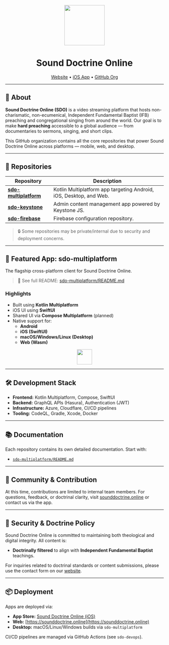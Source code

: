 <p align="center">
  <a href="https://apps.apple.com/in/app/sound-doctrine-online/id6443919279">
    <picture>
      <source media="(prefers-color-scheme: dark)" srcset="https://storage.googleapis.com/sdo-public-assets/Text%20Logo.png">
      <img src="https://storage.googleapis.com/sdo-public-assets/Text%20Logo.png" height="128">
    </picture>
  </a>
  <h1 align="center">Sound Doctrine Online</h1>
</p>

<p align="center">
  <a href="https://sounddoctrine.online">Website</a> •
  <a href="https://apps.apple.com/in/app/sound-doctrine-online/id6443919279">iOS App</a> •
  <a href="https://github.com/sounddoctrine-de">GitHub Org</a>
</p>

---

## 📖 About

**Sound Doctrine Online (SDO)** is a video streaming platform that hosts non-charismatic, non-ecumenical, Independent Fundamental Baptist (IFB) preaching and congregational singing from around the world. Our goal is to make **hard preaching** accessible to a global audience — from documentaries to sermons, singing, and short clips.

This GitHub organization contains all the core repositories that power Sound Doctrine Online across platforms — mobile, web, and desktop.

---

## 🧱 Repositories

| Repository | Description |
|-----------|-------------|
| [**sdo-multiplatform**](https://github.com/sounddoctrine-de/sdo-multiplatform) | Kotlin Multiplatform app targeting Android, iOS, Desktop, and Web. |
| [**sdo-keystone**](https://github.com/sounddoctrine-de/sdo-keystone) | Admin content management app powered by Keystone JS. |
| [**sdo-firebase**](https://github.com/sounddoctrine-de/sdo-firebase) | Firebase configuration repository. |

<!--
| `sdo-backend` | (Private/internal) GraphQL backend, authentication, and media APIs. |
| `sdo-content-pipeline` | Tools and scripts for ingesting, processing, and uploading content. |
| `sdo-web` | Web frontend (if distinct from KMP WASM) or landing site for [sounddoctrine.online](https://sounddoctrine.online). |
| `sdo-media-hosting` | Static hosting scripts, CDN configuration, and asset storage automation. |
| `sdo-devops` | Infrastructure-as-code, CI/CD workflows, secrets, and environment provisioning (e.g., for Azure, Cloudflare, etc.). |
-->

> 🔒 Some repositories may be private/internal due to security and deployment concerns.

---

## 🚀 Featured App: sdo-multiplatform

The flagship cross-platform client for Sound Doctrine Online.

> 📍 See full README: [sdo-multiplatform/README.md](https://github.com/sounddoctrine-de/sdo-multiplatform/blob/main/README.md)

### Highlights
- Built using **Kotlin Multiplatform**
- iOS UI using **SwiftUI**
- Shared UI via **Compose Multiplatform** (planned)
- Native support for:
  - **Android**
  - **iOS (SwiftUI)**
  - **macOS/Windows/Linux (Desktop)**
  - **Web (Wasm)**

<p align="center">
  <a href="https://apps.apple.com/in/app/sound-doctrine-online/id6443919279">
    <img src="https://storage.googleapis.com/sdo-public-assets/Download_on_the_App_Store_Badge_US-UK_RGB_wht_092917.svg" height="48">
  </a>
</p>

---

## 🛠 Development Stack

- **Frontend:** Kotlin Multiplatform, Compose, SwiftUI
- **Backend:** GraphQL APIs (Hasura), Authentication (JWT)
- **Infrastructure:** Azure, Cloudflare, CI/CD pipelines
- **Tooling:** CodeQL, Gradle, Xcode, Docker

---

## 📚 Documentation

Each repository contains its own detailed documentation. Start with:
- [`sdo-multiplatform/README.md`](https://github.com/sound-doctrine-online/sdo-multiplatform/blob/main/README.md)
<!-- - Internal developer guides in the `sdo-devops` and `sdo-backend` repos (if access is available) -->

---

## 👥 Community & Contribution

At this time, contributions are limited to internal team members. For questions, feedback, or doctrinal clarity, visit [sounddoctrine.online](https://sounddoctrine.online) or contact us via the app.

---

## 🔐 Security & Doctrine Policy

Sound Doctrine Online is committed to maintaining both theological and digital integrity. All content is:
- **Doctrinally filtered** to align with **Independent Fundamental Baptist** teachings.

For inquiries related to doctrinal standards or content submissions, please use the contact form on our [website](https://sounddoctrine.online).

---

## 📦 Deployment

Apps are deployed via:
- **App Store:** [Sound Doctrine Online (iOS)](https://apps.apple.com/in/app/sound-doctrine-online/id6443919279)
- **Web:** [https://sounddoctrine.online](https://sounddoctrine.online)
- **Desktop:** macOS/Linux/Windows builds via `sdo-multiplatform`

CI/CD pipelines are managed via GitHub Actions (see `sdo-devops`).
